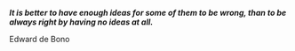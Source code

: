 _**It is better to have enough ideas for some of them to be wrong, than to be always right by having no ideas at all.**_

Edward de Bono